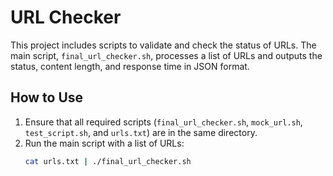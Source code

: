 # URL Checker

This project includes scripts to validate and check the status of URLs. The main script, `final_url_checker.sh`, processes a list of URLs and outputs the status, content length, and response time in JSON format.

## How to Use

1. Ensure that all required scripts (`final_url_checker.sh`, `mock_url.sh`, `test_script.sh`, and `urls.txt`) are in the same directory.
2. Run the main script with a list of URLs:
   ```bash
   cat urls.txt | ./final_url_checker.sh
